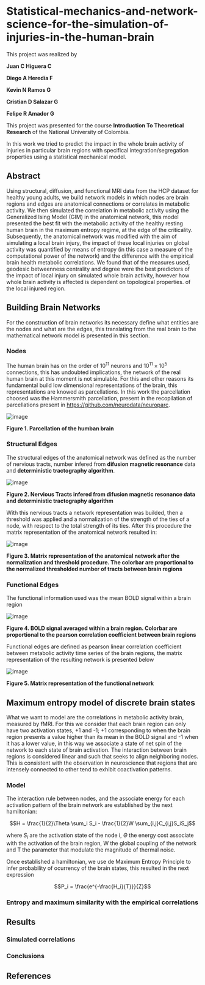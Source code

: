 # Statistical-mechanics-and-network-science-for-the-simulation-of-injuries-in-the-human-brain
This project was realized by

**Juan C Higuera C**

**Diego A Heredía F**

**Kevin N Ramos G**

**Cristian D Salazar G**

**Felipe R Amador G**


This project was presented for the course **Introduction To Theoretical Research** of the National University of Colombia. 


In this work we tried to predict the impact in the whole brain activity of injuries in particular brain regions with specifical integration/segregation properties using a statistical mechanical model.

## Abstract 
Using structural, diffusion, and functional MRI data from the HCP dataset for healthy young adults, we build network models in which nodes are brain regions and edges are anatomical connections or correlates in metabolic activity. We then simulated the correlation in metabolic activity using the Generalized Ising Model (GIM) in the anatomical network, this model presented the best fit with the metabolic activity of the healthy resting human brain in the maximum entropy regime, at the edge of the criticality. Subsequently, the anatomical network was modified with the aim of simulating a local brain injury, the impact of these local injuries on global activity was quantified by means of entropy (in this case a measure of the computational power of the network) and the difference with the empirical brain health metabolic correlations. We found that of the measures used, geodesic betweenness centrality and degree were the best predictors of the impact of local injury on simulated whole brain activity, however how whole brain activity is affected is dependent on topological properties. of the local injured region.

## Building Brain Networks
For the construction of brain networks its necessary define what entities are the nodes and what are the edges, this translating from the real brain to the mathematical network model is presented in this section.


### Nodes
The human brain has on the order of $10^{11}$ neurons and $10^{11} \times 10^5$ connections, this has undoubted implications, the network of the real human brain at this moment is not simulable. For this and other reasons its fundamental build low dimensional representations of the brain, this representations are knowed as parcellations. In this work the parcellation choosed was the Hammersmith parcellation, present in the recopilation of parcellations present in https://github.com/neurodata/neuroparc.

![image](https://github.com/JuanHigueraC/Statistical-mechanics-and-network-science-for-the-simulation-of-injuries-in-the-human-brain/blob/083983ed2c104290ca1ca5c9cad892a3e4828559/Images/parcellation.PNG)

**Figure 1. Parcellation of the humban brain**

### Structural Edges
The structural edges of the anatomical network was defined as the number of nervious tracts, number infered from **difusion magnetic resonance** data and **deterministic tractography algorithm**.

![image](https://github.com/JuanHigueraC/Statistical-mechanics-and-network-science-for-the-simulation-of-injuries-in-the-human-brain/blob/8272ed1223cd5a76251eeaf03fa0d49e19be387c/Images/tractografia.PNG)

**Figure 2. Nervious Tracts infered from difusion magnetic resonance data and deterministic tractography algorithm**

With this nervious tracts a network representation was builded, then a threshold was applied and a normalization of the strength of the ties of a node, with respect to the total strength of its ties. After this procedure the matrix representation of the anatomical network resulted in:

![image](https://github.com/JuanHigueraC/Statistical-mechanics-and-network-science-for-the-simulation-of-injuries-in-the-human-brain/blob/2f05373eb73032d86fc85a2e2eb5797561e219e9/Images/SC.PNG)

**Figure 3. Matrix representation of the anatomical network after the normalization and threshold procedure. The colorbar are proportional to the normalized thresholded number of tracts between brain regions**

### Functional Edges

The functional information used was the mean BOLD signal within a brain region

![image](https://github.com/JuanHigueraC/Statistical-mechanics-and-network-science-for-the-simulation-of-injuries-in-the-human-brain/blob/2f05373eb73032d86fc85a2e2eb5797561e219e9/Images/bold%20parcel%20signa.PNG)

**Figure 4. BOLD signal averaged within a brain region. Colorbar are proportional to the pearson correlation coefficient between brain regions**

Functional edges are defined as pearson linear correlation coefficient between metabolic activity time series of the brain regions, the matrix representation of the resulting network is presented below

![image](https://github.com/JuanHigueraC/Statistical-mechanics-and-network-science-for-the-simulation-of-injuries-in-the-human-brain/blob/2f05373eb73032d86fc85a2e2eb5797561e219e9/Images/FC.PNG)

**Figure 5. Matrix representation of the functional network**

## Maximum entropy model of discrete brain states
What we want to model are the correlations in metabolic activity brain, measured by fMRI. For this we consider that each brain region can only have two activation states, +1 and -1; +1 corresponding to when the brain region presents a value higher than its mean in the BOLD signal and -1 when it has a lower value, in this way we associate a state of net spin of the network to each state of brain activation. The interaction between brain regions is considered linear and such that seeks to align neighboring nodes. This is consistent with the observation in neuroscience that regions that are intensely connected to other tend to exhibit coactivation patterns.

### Model

The interaction rule between nodes, and the associate energy for each activation pattern of the brain network are established by the next hamiltonian:

$$H = \frac{1}{2}\Theta \sum_i S_i - \frac{1}{2}W \sum_{i,j}C_{i,j}S_iS_j$$

where $S_i$ are the activation state of the node i, $\Theta$ the energy cost associate with the activation of the brain region, W the global coupling of the network and T the parameter that modulate the magnitude of thermal noise.

Once established a hamiltonian, we use de Maximum Entropy Principle to infer probability of ocurrency of the brain states, this resulted in the next expression

$$P_i = \frac{e^{-\frac{H_i}{T}}}{Z}$$

### Entropy and maximum similarity with the empirical correlations

## Results

### Simulated correlations 

### Conclusions

## References
